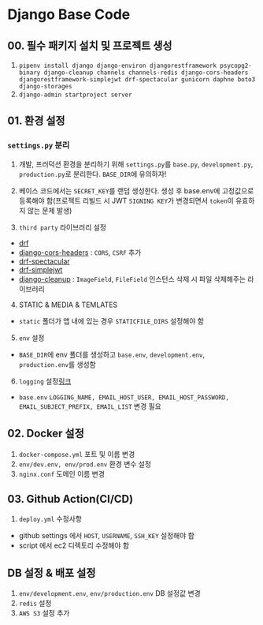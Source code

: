 # Django Base Code
## 00. 필수 패키지 설치 및 프로젝트 생성
1. `pipenv install django django-environ djangorestframework psycopg2-binary django-cleanup channels channels-redis django-cors-headers djangorestframework-simplejwt drf-spectacular gunicorn daphne boto3 django-storages `
2. `django-admin startproject server`

## 01. 환경 설정
### `settings.py` 분리
1. 개발, 프러덕션 환경을 분리하기 위해 `settings.py`를 `base.py`, `development.py`, `production.py`로 분리한다. `BASE_DIR`에 유의하자!

2. 베이스 코드에서는 `SECRET_KEY`를 랜덤 생성한다. 생성 후 base.env에 고정값으로 등록해야 함(프로젝트 리빌드 시 JWT `SIGNING KEY`가 변경되면서 `token`이 유효하지 않는 문제 발생)

3. `third party` 라이브러리 설정
  * [drf](https://www.django-rest-framework.org/)
  * [django-cors-headers](https://pypi.org/project/django-cors-headers/) : `CORS`, `CSRF` 추가
  * [drf-spectacular](https://drf-spectacular.readthedocs.io/en/latest/)
  * [drf-simplejwt](https://django-rest-framework-simplejwt.readthedocs.io/en/latest/)
  * [django-cleanup](https://pypi.org/project/django-cleanup/) : `ImageField`, `FileField` 인스턴스 삭제 시 파일 삭제해주는 라이브러리

4. STATIC & MEDIA & TEMLATES
  * `static` 폴더가 앱 내에 있는 경우 `STATICFILE_DIRS` 설정해야 함

5. `env` 설정
  * `BASE_DIR`에 env 폴더를 생성하고 `base.env`, `development.env`, `production.env`를 생성함

6. `logging` 설정[링크](https://kincoding.com/entry/Google-Gmail-SMTP-%EC%82%AC%EC%9A%A9%EC%9D%84-%EC%9C%84%ED%95%9C-%EC%84%B8%ED%8C%85)
  * `base.env` `LOGGING_NAME, EMAIL_HOST_USER, EMAIL_HOST_PASSWORD, EMAIL_SUBJECT_PREFIX, EMAIL_LIST` 변경 필요


## 02. Docker 설정
1. `docker-compose.yml` 포트 및 이름 변경
2. `env/dev.env, env/prod.env` 환경 변수 설정
3. `nginx.conf` 도메인 이름 변경


## 03. Github Action(CI/CD)
1. `deploy.yml` 수정사항
  * github settings 에서 `HOST`, `USERNAME`, `SSH_KEY` 설정해야 함
  * script 에서 ec2 디렉토리 수정해야 함


## DB 설정 & 배포 설정
1. `env/development.env`, `env/production.env` DB 설정값 변경
2. `redis` 설정
3. `AWS S3` 설정 추가



